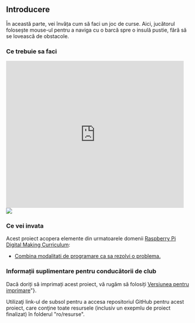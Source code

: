 ## Introducere

În această parte, vei învăța cum să faci un joc de curse. Aici, jucătorul folosește mouse-ul pentru a naviga cu o barcă spre o insulă pustie, fără să se lovească de obstacole.

### Ce trebuie sa faci

<div class="scratch-preview">
  <iframe allowtransparency="true" width="485" height="402" src="https://scratch.mit.edu/projects/embed/63957956/?autostart=false" frameborder="0"></iframe>
  <img src="images/boat-final.png">
</div>

### Ce vei invata

Acest proiect acopera elemente din urmatoarele domenii [Raspberry Pi Digital Making Curriculum](http://rpf.io/curriculum):

+ [Combina modalitati de programare ca sa rezolvi o problema.](https://www.raspberrypi.org/curriculum/programming/builder)

### Informații suplimentare pentru conducătorii de club

Dacă doriți să imprimați acest proiect, vă rugăm să folosiți [Versiunea pentru imprimare](https://projects.raspberrypi.org/en/projects/boat-race/print)"}.

Utilizaţi link-ul de subsol pentru a accesa repositoriul GitHub pentru acest proiect, care conţine toate resursele (inclusiv un exepmlu de proiect finalizat) în folderul "ro/resurse".